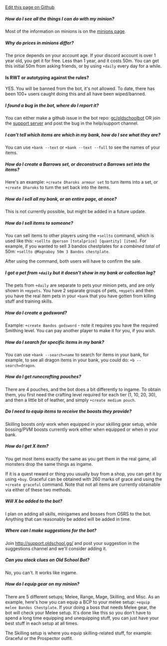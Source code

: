 [Edit this page on Github](https://github.com/gc/obdocs/blob/master/FAQ.md)

##### How do I see all the things I can do with my minion?
Most of the information on minions is on the [minions page](https://www.oldschool.gg/oldschoolbot/minions).

##### Why do prices in minions differ?
The price depends on your account age. If your discord account is over 1 year old, you get it for free. Less than 1 year, and it costs 50m. You can get this initial 50m from asking friends, or by using `+daily` every day for a while.

#### Is RWT or autotyping against the rules?
YES. You will be banned from the bot, it's not allowed. To date, there has been 100+ users caught doing this and all have been wiped/banned.

##### I found a bug in the bot, where do I report it?
You can either make a github issue in the bot repo: [gc/oldschoolbot](https://github.com/gc/oldschoolbot) OR join the [support server](http://support.oldschool.gg/) and post the bug in the help/support channel.

##### I can't tell which items are which in my bank, how do I see what they are?
You can use `+bank --text` or `+bank --text --full` to see the names of your items.

##### How do I create a Barrows set, or deconstruct a Barrows set into the items?
Here's an example: `+create Dharoks armour set` to turn items into a set, or `+create Dharoks` to turn the set back into the items.

##### How do I sell all my bank, or an entire page, at once?
This is not currently possible, but might be added in a future update.

##### How do I sell items to someone?
You can sell items to other players using the `+sellto` command, which is used like this: `+sellto @person [totalprice] [quantity] [item]`. For example, if you wanted to sell 3 bandos chestplates for a *combined total* of 50m: `+sellto @Magnaboy 50m 3 Bandos chestplate`.

After using the command, both users will have to confirm the sale.

##### I got a pet from `+daily` but it doesn't show in my bank or collection log?
The pets from `+daily` are separate to pets your minion pets, and are only shown in `+mypets`.  You have 2 separate groups of pets, `+mypets` and then you have the real item pets in your `+bank` that you have gotten from killing stuff and training skills.

##### How do I create a godsword?
Example: `+create Bandos godsword` - note it requires you have the required Smithing level. You can pay another player to make it for you, if you wish.

##### How do I search for specific items in my bank?
You can use `+bank --search=name` to search for items in your bank, for example, to see all dragon items in your bank, you could do: `+b --search=dragon`.

##### How do I get runecrafting pouches?
There are 4 pouches, and the bot does a bit differently to ingame. To obtain them, you first need the crafting level required for each tier (1, 10, 20, 30), and then a little bit of leather, and simply `+create medium pouch`.

##### Do I need to equip items to receive the boosts they provide?
Skilling boosts *only* work when equipped in your skilling gear setup, while bossing/PVM boosts currently work either when equipped or when in your bank.

##### How do I get X item?
You get most items exactly the same as you get them in the real game, all monsters drop the same things as ingame.

If it is a quest reward or thing you usually buy from a shop, you can get it by using `+buy`. Graceful can be obtained with 260 marks of grace and using the `+create graceful` command. Note that not all items are currently obtainable via either of these two methods.

##### Will X be added to the bot?
I plan on adding all skills, minigames and bosses from OSRS to the bot. Anything that can reasonably be added will be added in time.

##### Where can I make suggestions for the bot?
Join http://support.oldschool.gg/ and post your suggestion in the suggestions channel and we'll consider adding it.

##### Can you stack clues on Old School Bot?
No, you can't. It works like ingame.

##### How do I equip gear on my minion?
There are 5 different setups; Melee, Range, Mage, Skilling, and Misc. As an example, here's how you can equip a BCP to your melee setup: `+equip melee Bandos Chestplate`. If your doing a boss that needs Melee gear, the bot will check your Melee setup. It's done like this so you don't have to spend a long time equipping and unequipping stuff, you can just have your best stuff in each setup at all times.

The Skilling setup is where you equip skilling-related stuff, for example: Graceful or the Prospector outfit.
